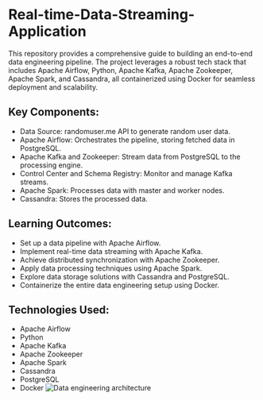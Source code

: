 # Real-time-Data-Streaming-Application
This repository provides a comprehensive guide to building an end-to-end data engineering pipeline. The project leverages a robust tech stack that includes Apache Airflow, Python, Apache Kafka, Apache Zookeeper, Apache Spark, and Cassandra, all containerized using Docker for seamless deployment and scalability.

## Key Components:
- Data Source: randomuser.me API to generate random user data.
- Apache Airflow: Orchestrates the pipeline, storing fetched data in PostgreSQL.
- Apache Kafka and Zookeeper: Stream data from PostgreSQL to the processing engine.
- Control Center and Schema Registry: Monitor and manage Kafka streams.
- Apache Spark: Processes data with master and worker nodes.
- Cassandra: Stores the processed data.
## Learning Outcomes:
- Set up a data pipeline with Apache Airflow.
- Implement real-time data streaming with Apache Kafka.
- Achieve distributed synchronization with Apache Zookeeper.
- Apply data processing techniques using Apache Spark.
- Explore data storage solutions with Cassandra and PostgreSQL.
- Containerize the entire data engineering setup using Docker.
## Technologies Used:
- Apache Airflow
- Python
- Apache Kafka
- Apache Zookeeper
- Apache Spark
- Cassandra
- PostgreSQL
- Docker
![Data engineering architecture](https://github.com/user-attachments/assets/741611d8-145a-4f41-a0e1-7c7c49944b9f)
